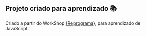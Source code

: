 ## Projeto criado para aprendizado :books:

Criado a partir do WorkShop [{Reprograma}](https://www.reprograma.com.br/), para aprendizado de JavaScript.

